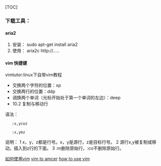 [TOC]

### 下载工具：
#### aria2
1. 安装： sudo apt-get install aria2
2. 使用： aria2c http://.....

#### vim 快捷键
vimtutor:linux下自带vim教程
* 交换两个字符的位置：xp   
* 交换两行的位置：ddp  
* 调换两个单词（光标开始处于第一个单词的左边）：deep
* 10.2 复制与移动行

语法：

       :x,ycoz

       :x,ymz

说明：
1      x，y，z都是行号。x，y是源行，z是目标行号。
2      源行x,y被复制或移动，插入到z行的下面。
3      :m删除原始行，:co不删除原始行。

[如何使用vim](http://www.zhihu.com/question/20565366)
[vim to amcer](http://www.cnblogs.com/ma6174/archive/2012/02/02/2335835.html)
[how to use vim](http://www.iplaysoft.com/vim.html)
